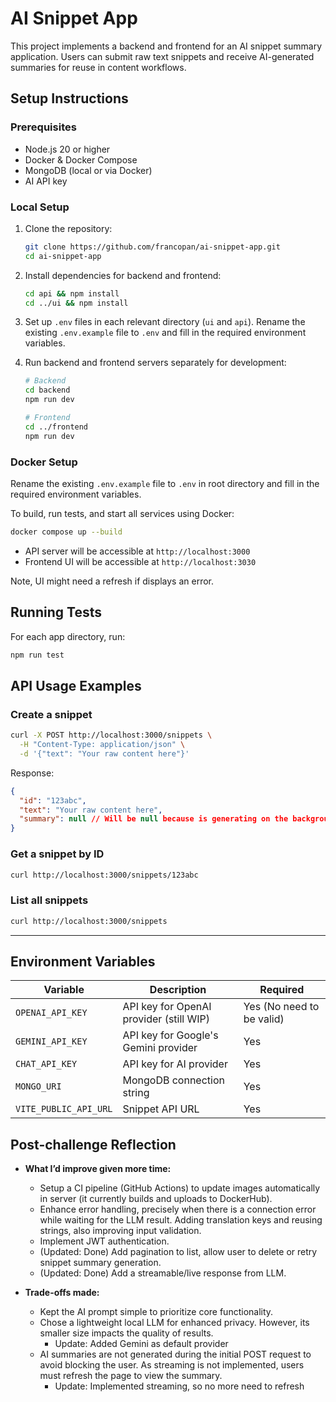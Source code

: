 # AI Snippet App

This project implements a backend and frontend for an AI snippet summary application. Users can submit raw text snippets and receive AI-generated summaries for reuse in content workflows.

## Setup Instructions

### Prerequisites

- Node.js 20 or higher  
- Docker & Docker Compose  
- MongoDB (local or via Docker)  
- AI API key 
### Local Setup

1. Clone the repository:

   ```bash
   git clone https://github.com/francopan/ai-snippet-app.git
   cd ai-snippet-app
   ```

2. Install dependencies for backend and frontend:

   ```bash
   cd api && npm install
   cd ../ui && npm install
   ```

3. Set up `.env` files in each relevant directory (`ui` and `api`). Rename the existing `.env.example` file to `.env` and fill in the required environment variables.

4. Run backend and frontend servers separately for development:

   ```bash
   # Backend
   cd backend
   npm run dev

   # Frontend
   cd ../frontend
   npm run dev
   ```

### Docker Setup

Rename the existing `.env.example` file to `.env` in root directory and fill in the required environment variables.

To build, run tests, and start all services using Docker:

```bash
docker compose up --build
```

- API server will be accessible at `http://localhost:3000`  
- Frontend UI will be accessible at `http://localhost:3030`  


Note, UI might need a refresh if displays an error.

## Running Tests

For each app directory, run:

```bash
npm run test
```


## API Usage Examples

### Create a snippet

```bash
curl -X POST http://localhost:3000/snippets \
  -H "Content-Type: application/json" \
  -d '{"text": "Your raw content here"}'
```

Response:

```json
{
  "id": "123abc",
  "text": "Your raw content here",
  "summary": null // Will be null because is generating on the background
}
```

### Get a snippet by ID

```bash
curl http://localhost:3000/snippets/123abc
```

### List all snippets

```bash
curl http://localhost:3000/snippets
```

---

## Environment Variables

| Variable               | Description                                  | Required |
|------------------------|----------------------------------------------|----------|
| `OPENAI_API_KEY`       | API key for OpenAI provider (still WIP)      | Yes (No need to be valid)      |
| `GEMINI_API_KEY`       | API key for Google's Gemini provider         | Yes      |
| `CHAT_API_KEY`         | API key for AI provider                      | Yes      |
| `MONGO_URI`            | MongoDB connection string                    | Yes      |
| `VITE_PUBLIC_API_URL`  | Snippet API URL                              | Yes      |

## Post-challenge Reflection

- **What I’d improve given more time:**  
  - Setup a CI pipeline (GitHub Actions) to update images automatically in server (it currently builds and uploads to DockerHub).  
  - Enhance error handling, precisely when there is a connection error while waiting for the LLM result. Adding translation keys and reusing strings, also improving input validation.  
  - Implement JWT authentication.
  - (Updated: Done) Add pagination to list, allow user to delete or retry snippet summary generation.
  - (Updated: Done) Add a streamable/live response from LLM.

- **Trade-offs made:**  
  - Kept the AI prompt simple to prioritize core functionality.
  - Chose a lightweight local LLM for enhanced privacy. However, its smaller size impacts the quality of results.
      - Update: Added Gemini as default provider
  - AI summaries are not generated during the initial POST request to avoid blocking the user. As streaming is not implemented, users must refresh the page to view the summary.
      - Update: Implemented streaming, so no more need to refresh



